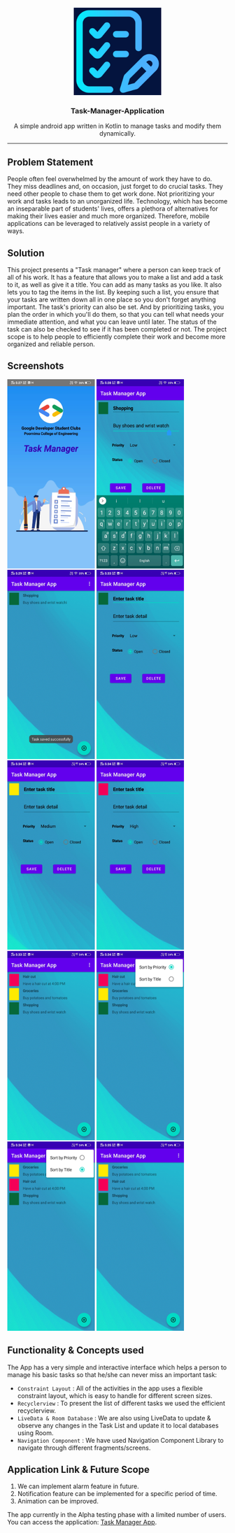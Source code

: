 <div align="center" style="text-align:center">

<img width="200" height="200" src="./app/src/main/ic_launcher-playstore.png"/> <br>

### Task-Manager-Application

<p> A simple android app written in Kotlin to manage tasks and modify them dynamically.</p>


---

</div>

## **Problem Statement**

People often feel overwhelmed by the amount of work they have to do. They miss deadlines and, on occasion, just forget to do crucial tasks. They need other people to chase them to get work done. Not prioritizing your work and tasks leads to an unorganized life. Technology, which has become an inseparable part of students' lives, offers a plethora of alternatives for making their lives easier and much more organized. Therefore, mobile applications can be leveraged to relatively assist people in a variety of ways.

## **Solution**

This project presents a "Task manager" where a person can keep track of all of his work. It has a feature that allows you to make a list and add a task to it, as well as give it a title. You can add as many tasks as you like. It also lets you to tag the items in the list. By keeping such a list, you ensure that your tasks are written down all in one place so you don't forget anything important. The task's priority can also be set.  And by prioritizing tasks, you plan the order in which you'll do them, so that you can tell what needs your immediate attention, and what you can leave until later. The status of the task can also be checked to see if it has been completed or not. The project scope is to help people to efficiently complete their work and become more organized and reliable person.

## **Screenshots**
<img width="200" height="433" src="./screenshots/1.jpg"> <img width="200" height="433" src="./screenshots/2.jpg"> <img width="200" height="433" src="./screenshots/3.jpg">
<img width="200" height="433" src="./screenshots/4.jpg"> <img width="200" height="433" src="./screenshots/5.jpg"> <img width="200" height="433" src="./screenshots/6.jpg">
<img width="200" height="433" src="./screenshots/7.jpg"> <img width="200" height="433" src="./screenshots/8.jpg"> <img width="200" height="433" src="./screenshots/9.jpg">
<img width="200" height="433" src="./screenshots/10.jpg">

## **Functionality & Concepts used**

The App has a very simple and interactive interface which helps a person to manage his basic tasks so that he/she can never miss an important task:

- `Constraint Layout` : All of the activities in the app uses a flexible constraint layout, which is easy to handle for different screen sizes.
- `Recyclerview` :  To present the list of different tasks we used the efficient recyclerview.
- `LiveData & Room Database` : We are also using LiveData to update & observe any changes in the Task List and update it to local databases using Room.
- `Navigation Component` : We have used Navigation Component Library to navigate through different fragments/screens.

## **Application Link & Future Scope**

1. We can implement alarm feature in future.
2. Notification feature can be implemented for a specific period of time.
3. Animation can be improved.


The app currently in the Alpha testing phase with a limited number of users. You can access the application: [Task Manager App](https://github.com/RISHI2303/Android-Study-Jams/releases/download/initial_publish/Task-Manager.apk).
